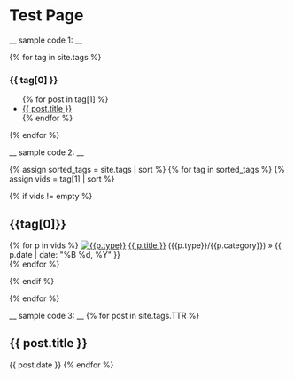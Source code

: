# Test Page

__
sample code 1:
__

{% for tag in site.tags %}
  <h3>{{ tag[0] }}</h3>
  <ul>
    {% for post in tag[1] %}
      <li><a href="{{ site.baseurl }}/{{ post.url }}">{{ post.title }}</a></li>
    {% endfor %}
  </ul>
{% endfor %}


__
sample code 2:
__

{% assign sorted_tags = site.tags | sort %}
{% for tag in sorted_tags %}
{% assign vids = tag[1] | sort %}

{% if vids != empty %}

  <h2 id="{{tag[0] | uri_escape | downcase}}">{{tag[0]}}</H2>
     <p>
      {% for p in vids %}
     <a href="/{{p.type | downcase}}/"><img src="/assets/img/{{p.type | downcase}}.png" alt="{{p.type}}" title="{{p.type}}"/></a> <a href="{{ p.url }}">{{ p.title }}</a> ({{p.type}}/{{p.category}}) &raquo;  <span class="entry-date"><time datetime="{{ p.date | date_to_xmlschema }}" itemprop="datePublished">{{ p.date | date: "%B %d, %Y" }}</time></span>
     <br />
      {% endfor %}
    </p>
  
{% endif %}

{% endfor %}



__
sample code 3:
__
{% for post in site.tags.TTR %}
<h2>{{ post.title }}</h2>
<time>{{ post.date }}</time>
{% endfor %}
